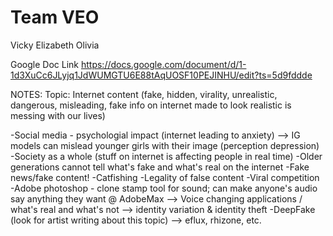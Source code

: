 Team VEO
=====
Vicky
Elizabeth
Olivia

Google Doc Link https://docs.google.com/document/d/1-1d3XuCc6JLyjq1JdWUMGTU6E88tAqUOSF10PEJINHU/edit?ts=5d9fddde

NOTES:
Topic: Internet content (fake, hidden, virality, unrealistic, dangerous, misleading, fake info on internet made to look realistic is messing with our lives)
  
  -Social media - psychologial impact (internet leading to anxiety)
    --> IG models can mislead younger girls with their image (perception depression)
  -Society as a whole (stuff on internet is affecting people in real time)
  -Older generations cannot tell what's fake and what's real on the internet
  -Fake news/fake content! 
  -Catfishing
  -Legality of false content
  -Viral competition
  -Adobe photoshop - clone stamp tool for sound; can make anyone's audio say anything they want @ AdobeMax
    --> Voice changing applications / what's real and what's not
    --> identity variation & identity theft
   -DeepFake (look for artist writing about this topic) --> eflux, rhizone, etc.
    
   
  
  
